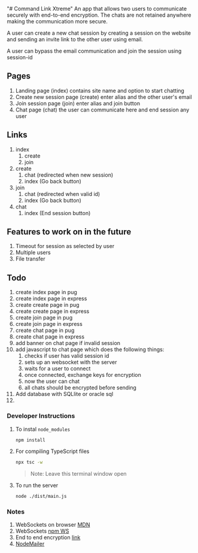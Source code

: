 "# Command Link Xtreme"
An app that allows two users to communicate securely with end-to-end encryption. The chats are not retained anywhere making the communication more secure.

A user can create a new chat session by creating a session on the website and sending an invite link to the other user using email.

A user can bypass the email communication and join the session using session-id

## Pages
1) Landing page (index)
    contains site name and option to start chatting
1) Create new session page (create)
    enter alias and the other user's email
1) Join session page (join)
    enter alias and join button
1) Chat page (chat)
    the user can communicate here and end session any user

## Links
1) index
    1) create
    1) join
1) create
    1) chat (redirected when new session)
    1) index (Go back button)
1) join
    1) chat (redirected when valid id)
    1) index (Go back button)
1) chat
    1) index (End session button)

## Features to work on in the future
1) Timeout for session as selected by user
1) Multiple users
1) File transfer


## Todo
1) create index page in pug
1) create index page in express
1) create create page in pug
1) create create page in express
1) create join page in pug
1) create join page in express
1) create chat page in pug
1) create chat page in express
1) add banner on chat page if invalid session
1) add javascript to chat page which does the following things:
    1) checks if user has valid session id
    1) sets up an websocket with the server
    1) waits for a user to connect
    1) once connected, exchange keys for encryption
    1) now the user can chat
    1) all chats should be encrypted before sending
1) Add database with SQLlite or oracle sql
1) 

### Developer Instructions

1) To instal `node_modules`
    ```BASH
    npm install
    ```
1) For compiling TypeScript files
    ```BASH
    npx tsc -w
    ```
    > Note: Leave this terminal window open
1) To run the server
    ```BASH
    node ./dist/main.js
    ```
### Notes
1) WebSockets on browser [MDN](https://developer.mozilla.org/en-US/docs/Web/API/WebSocket)
1) WebSockets [npm WS](https://www.npmjs.com/package/ws)
1) End to end encryption [link](https://www.codementor.io/@behnamanjomruz/creating-end-to-end-encryption-using-private-and-public-key-in-javascript-22ac0ohx4h)
1) [NodeMailer](https://www.w3schools.com/nodejs/nodejs_email.asp)
